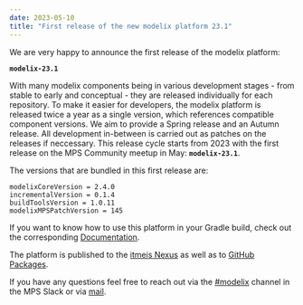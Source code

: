 ```yaml
---
date: 2023-05-10
title: "First release of the new modelix platform 23.1"
---
```


We are very happy to announce the first release of the modelix platform:

**`modelix-23.1`**

With many modelix components being in various development stages - from stable to early and conceptual - they are released individually for each repository.
To make it easier for developers, the modelix platform is released twice a year as a single version, which references compatible component versions.
We aim to provide a Spring release and an Autumn release.
All development in-between is carried out as patches on the releases if neccessary.
This release cycle starts from 2023 with the first release on the MPS Community meetup in May: **`modelix-23.1`**.

The versions that are bundled in this first release are:

```
modelixCoreVersion = 2.4.0
incrementalVersion = 0.1.4
buildToolsVersion = 1.0.11
modelixMPSPatchVersion = 145
```

If you want to know how to use this platform in your Gradle build, check out the corresponding [Documentation](https://docs.modelix.org/modelix/latest/platform/howto/usage-platform.html).

The platform is published to the [itmeis Nexus](https://artifacts.itemis.cloud/#browse/browse:maven-mps:org%2Fmodelix%2Fplatform%2Fmaven-metadata.xml) as well as to [GitHub Packages](https://github.com/orgs/modelix/packages?repo_name=modelix.platform).



If you have any questions feel free to reach out via the [#modelix](https://jetbrains-mps.slack.com/archives/C01ADCD6VSM) channel in the MPS Slack or via [mail](mailto:modelix@itemis.com).
